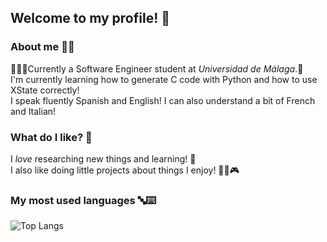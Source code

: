 ## Welcome to my profile! 👋

### About me 🐦‍🔥
👩🏻‍🎓Currently a Software Engineer student at _Universidad de Málaga_.🏫 <br/>
I'm currently learning how to generate C code with Python and how to use XState correctly! <br/>
I speak fluently Spanish and English! I can also understand a bit of French and Italian!

### What do I like? 💓
I _love_ researching new things and learning! 🤔 <br/>
I also like doing little projects about things I enjoy! 🍃🐶🎮

### My most used languages 🔤⌨️

![Top Langs](https://github-readme-stats.vercel.app/api/top-langs/?username=MartaGranado&layout=compact&langs_count=8&theme=algolia)
